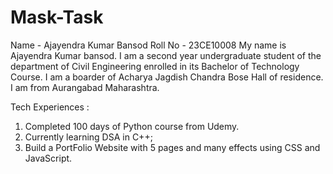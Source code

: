 # Mask-Task

Name - Ajayendra Kumar Bansod
Roll No - 23CE10008
My name is Ajayendra Kumar bansod. I am a second year undergraduate student of the department of Civil Engineering enrolled in its Bachelor of Technology Course. I am a boarder of Acharya Jagdish Chandra Bose Hall of residence. I am from Aurangabad Maharashtra.

Tech Experiences :
1. Completed 100 days of Python course from Udemy.
2. Currently learning DSA in C++;
3. Build a PortFolio Website with 5 pages and many effects using CSS and JavaScript.
  
